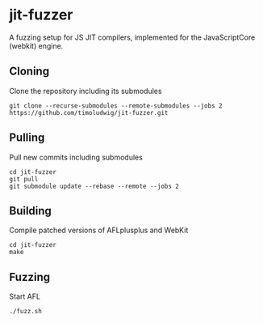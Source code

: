 # jit-fuzzer
A fuzzing setup for JS JIT compilers, implemented for the JavaScriptCore (webkit) engine.

## Cloning
Clone the repository including its submodules
```
git clone --recurse-submodules --remote-submodules --jobs 2 https://github.com/timoludwig/jit-fuzzer.git
```

## Pulling
Pull new commits including submodules
```
cd jit-fuzzer
git pull
git submodule update --rebase --remote --jobs 2
```

## Building
Compile patched versions of AFLplusplus and WebKit
```
cd jit-fuzzer
make
```

## Fuzzing
Start AFL 
```
./fuzz.sh
```
